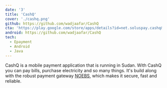 ```yaml
---
date: '3'
title: 'CashQ'
cover: './cashq.png'
github: https://github.com/wadjaafar/CashQ
cta: 'https://play.google.com/store/apps/details?id=net.soluspay.cashq&hl=en_US&gl=US'
android: https://github.com/wadjaafar/CashQ
tech:
  - Epayment
  - Android
  - Java
---
```


CashQ is a mobile payment application that is running in Sudan. With CashQ you can pay bills, purchase electricity and so many things. It's build along with the robust payment gateway [NOEBS](https://noebs.dev/), which makes it secure, fast and reliable.